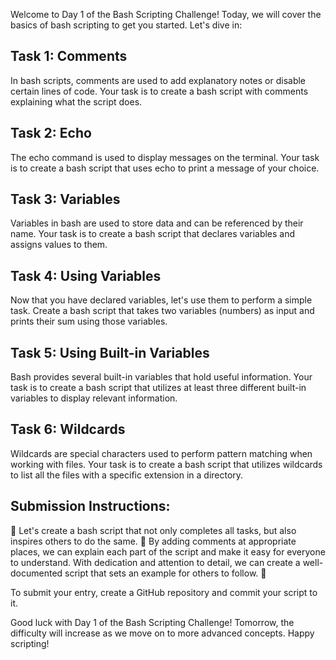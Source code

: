 Welcome to Day 1 of the Bash Scripting Challenge! Today, we will cover the basics of bash scripting to get you started. Let's dive in:

## Task 1: Comments
In bash scripts, comments are used to add explanatory notes or disable certain lines of code. Your task is to create a bash script with comments explaining what the script does.

## Task 2: Echo
The echo command is used to display messages on the terminal. Your task is to create a bash script that uses echo to print a message of your choice.

## Task 3: Variables
Variables in bash are used to store data and can be referenced by their name. Your task is to create a bash script that declares variables and assigns values to them.

## Task 4: Using Variables
Now that you have declared variables, let's use them to perform a simple task. Create a bash script that takes two variables (numbers) as input and prints their sum using those variables.

## Task 5: Using Built-in Variables
Bash provides several built-in variables that hold useful information. Your task is to create a bash script that utilizes at least three different built-in variables to display relevant information.

## Task 6: Wildcards
Wildcards are special characters used to perform pattern matching when working with files. Your task is to create a bash script that utilizes wildcards to list all the files with a specific extension in a directory.

## Submission Instructions:
🤖 Let's create a bash script that not only completes all tasks, but also inspires others to do the same. 💪 By adding comments at appropriate places, we can explain each part of the script and make it easy for everyone to understand. With dedication and attention to detail, we can create a well-documented script that sets an example for others to follow. 🚀

To submit your entry, create a GitHub repository and commit your script to it.

Good luck with Day 1 of the Bash Scripting Challenge! Tomorrow, the difficulty will increase as we move on to more advanced concepts. Happy scripting!